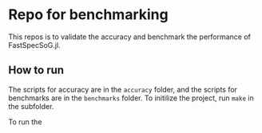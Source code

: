 # Repo for benchmarking

This repos is to validate the accuracy and benchmark the performance of FastSpecSoG.jl.

## How to run

The scripts for accuracy are in the `accuracy` folder, and the scripts for benchmarks are in the `benchmarks` folder.
To initilize the project, run `make` in the subfolder.

To run the 